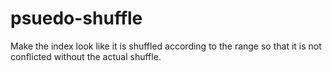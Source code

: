 # psuedo-shuffle
Make the index look like it is shuffled according to the range so that it is not conflicted without the actual shuffle.
